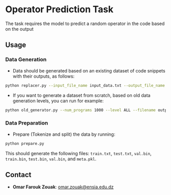 # Operator Prediction Task
The task requires the model to predict a random operator in the code based on the output

## Usage

### Data Generation
- Data should be generated based on an existing dataset of code snippets with their outputs, as follows:

```bash
python replacer.py --input_file_name input_data.txt --output_file_name output_data.txt
```


- If you want to generate a dataset from scratch, based on old data generation levels, you can run for example:

```bash
python old_generator.py --num_programs 1000 --level ALL --filename output_data.txt --deduplicate
```


### Data Preparation
- Prepare (Tokenize and split) the data by running:

```bash
python prepare.py
```

This should generate the following files: `train.txt`, `test.txt`, `val.bin`, `train.bin`, `test.bin`, `val.bin`, and `meta.pkl`.

## Contact
- **Omar Farouk Zouak**: [omar.zouak@ensia.edu.dz](mailto:omar.zouak@ensia.edu.dz)